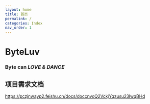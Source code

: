 ```yaml
---
layout: home
title: 首页
permalink: /
categories: Index
nav_order: 1
---
```


# **ByteLuv**





### **Byte can _LOVE & DANCE_**



## 项目需求文档

https://pczjnwayp2.feishu.cn/docs/doccnvoQ2VckjYqzusu23IwqBHd

